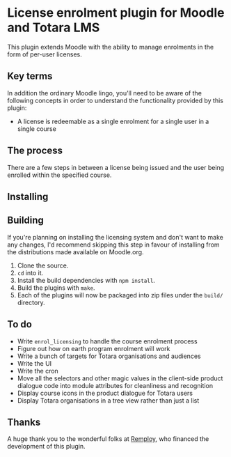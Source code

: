 # License enrolment plugin for Moodle and Totara LMS

This plugin extends Moodle with the ability to manage enrolments in the form of
per-user licenses.

## Key terms

In addition the ordinary Moodle lingo, you'll need to be aware of the following
concepts in order to understand the functionality provided by this plugin:

* A license is redeemable as a single enrolment for a single user in a single course

## The process

There are a few steps in between a license being issued and the user being
enrolled within the specified course.

## Installing

## Building

If you're planning on installing the licensing system and don't want to make any
changes, I'd recommend skipping this step in favour of installing from the
distributions made available on Moodle.org.

1. Clone the source.
2. ```cd``` into it.
3. Install the build dependencies with ```npm install```.
4. Build the plugins with ```make```.
5. Each of the plugins will now be packaged into zip files under the
   ```build/``` directory.

## To do

* Write ```enrol_licensing``` to handle the course enrolment process
* Figure out how on earth program enrolment will work
* Write a bunch of targets for Totara organisations and audiences
* Write the UI
* Write the cron
* Move all the selectors and other magic values in the client-side product
  dialogue code into module attributes for cleanliness and recognition
* Display course icons in the product dialogue for Totara users
* Display Totara organisations in a tree view rather than just a list

## Thanks

A huge thank you to the wonderful folks at [Remploy](http://remploy.co.uk/), who
financed the development of this plugin.
